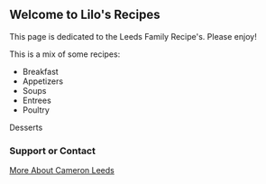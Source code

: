 ## Welcome to Lilo's Recipes

This page is dedicated to the Leeds Family Recipe's. Please enjoy!

This is a mix of some recipes:

- Breakfast
- Appetizers
- Soups
- Entrees
- Poultry


Desserts

### Support or Contact

<a href="cameronleeds.com" title="Cameron Leeds">More About Cameron Leeds</a>

